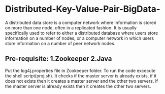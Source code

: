 # Distributed-Key-Value-Pair-BigData-
A distributed data store is a computer network where information is stored on more than one node, often in a replicated fashion. It is usually specifically used to refer to either a distributed database where users store information on a number of nodes, or a computer network in which users store information on a number of peer network nodes.

Pre-requisite:
1.Zookeeper
2.Java
------------------------------------------------------------------------------
Put the log4j.properties file in Zookeeper folder.
To run the code excecute the shell script(proj.sh).
It checks if the master server is already exists, if it does not exists then it creates a master server and the other two servers.
If the master server is already exists then it creates the other two servers.
